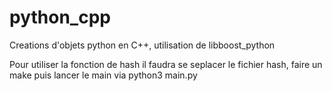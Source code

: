 # python_cpp
Creations d'objets python en C++, utilisation de libboost_python
 
 Pour utiliser la fonction de hash il faudra se seplacer le fichier hash, faire un make puis lancer le main via python3 main.py
